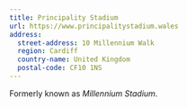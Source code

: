 ```yaml
---
title: Principality Stadium
url: https://www.principalitystadium.wales
address:
  street-address: 10 Millennium Walk
  region: Cardiff
  country-name: United Kingdom
  postal-code: CF10 1NS
---
```

Formerly known as *Millennium Stadium*.
